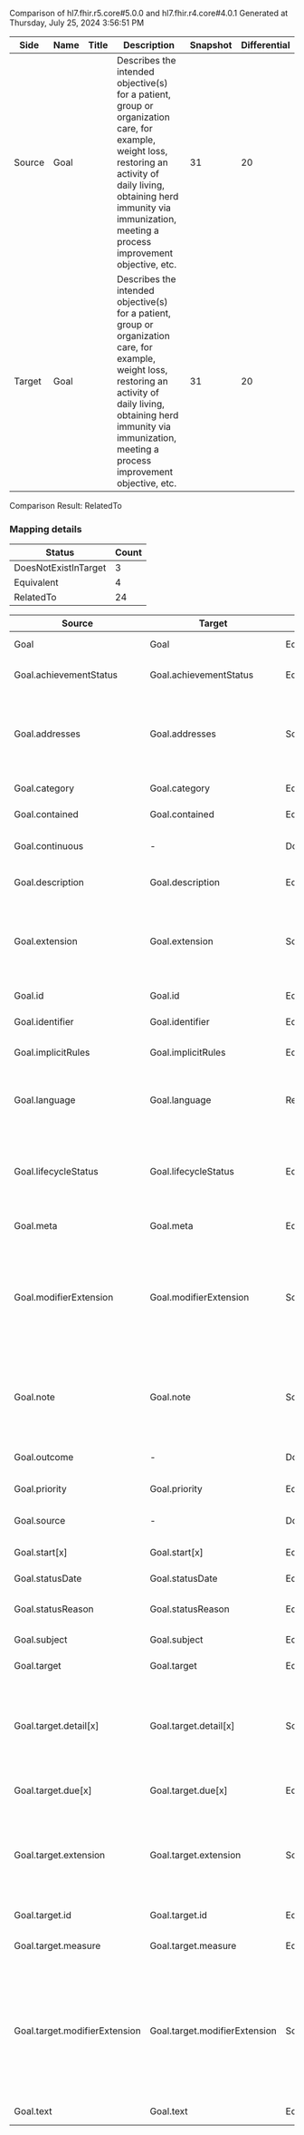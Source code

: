 Comparison of hl7.fhir.r5.core#5.0.0 and hl7.fhir.r4.core#4.0.1
Generated at Thursday, July 25, 2024 3:56:51 PM

| Side | Name | Title | Description | Snapshot | Differential |
| --- | --- | --- | --- | --- | --- |
| Source | Goal |  | Describes the intended objective(s) for a patient, group or organization care, for example, weight loss, restoring an activity of daily living, obtaining herd immunity via immunization, meeting a process improvement objective, etc. | 31 | 20 |
| Target | Goal |  | Describes the intended objective(s) for a patient, group or organization care, for example, weight loss, restoring an activity of daily living, obtaining herd immunity via immunization, meeting a process improvement objective, etc. | 31 | 20 |


Comparison Result: RelatedTo


### Mapping details

| Status | Count |
| ------ | ----- |
DoesNotExistInTarget | 3 |
Equivalent | 4 |
RelatedTo | 24 |


| Source | Target | Status | Message |
| ------ | ------ | ------ | ------- |
| Goal | Goal | Equivalent | R5 `Goal` maps as Equivalent to R4 `Goal` |
| Goal.achievementStatus | Goal.achievementStatus | Equivalent | R5 `Goal.achievementStatus` maps as Equivalent to R4 `Goal.achievementStatus` |
| Goal.addresses | Goal.addresses | SourceIsBroaderThanTarget | R5 `Goal.addresses` maps as SourceIsBroaderThanTarget to R4 `Goal.addresses` - addresses has change due to type change: R5 `addresses` `Reference` maps as SourceIsBroaderThanTarget for R4 `addresses` |
| Goal.category | Goal.category | Equivalent | R5 `Goal.category` maps as Equivalent to R4 `Goal.category` |
| Goal.contained | Goal.contained | Equivalent | R5 `Goal.contained` maps as Equivalent to R4 `Goal.contained` |
| Goal.continuous | - | DoesNotExistInTarget | R5 `Goal.continuous` does not appear in the target and has no mapping for `Goal`. |
| Goal.description | Goal.description | Equivalent | R5 `Goal.description` maps as Equivalent to R4 `Goal.description` |
| Goal.extension | Goal.extension | SourceIsBroaderThanTarget | R5 `Goal.extension` maps as SourceIsBroaderThanTarget to R4 `Goal.extension` - extension has change due to type change: R5 `extension` `Extension` maps as SourceIsBroaderThanTarget for R4 `extension` |
| Goal.id | Goal.id | Equivalent | R5 `Goal.id` maps as Equivalent to R4 `Goal.id` |
| Goal.identifier | Goal.identifier | Equivalent | R5 `Goal.identifier` maps as Equivalent to R4 `Goal.identifier` |
| Goal.implicitRules | Goal.implicitRules | Equivalent | R5 `Goal.implicitRules` maps as Equivalent to R4 `Goal.implicitRules` |
| Goal.language | Goal.language | RelatedTo | R5 `Goal.language` maps as RelatedTo to R4 `Goal.language` - language changed the binding strength from Required to Preferred |
| Goal.lifecycleStatus | Goal.lifecycleStatus | Equivalent | R5 `Goal.lifecycleStatus` maps as Equivalent to R4 `Goal.lifecycleStatus` - lifecycleStatus has compatible required binding for code type: http://hl7.org/fhir/ValueSet/goal-status|5.0.0 and http://hl7.org/fhir/ValueSet/goal-status|4.0.1 (Equivalent) |
| Goal.meta | Goal.meta | Equivalent | R5 `Goal.meta` maps as Equivalent to R4 `Goal.meta` |
| Goal.modifierExtension | Goal.modifierExtension | SourceIsBroaderThanTarget | R5 `Goal.modifierExtension` maps as SourceIsBroaderThanTarget to R4 `Goal.modifierExtension` - modifierExtension has change due to type change: R5 `modifierExtension` `Extension` maps as SourceIsBroaderThanTarget for R4 `modifierExtension` |
| Goal.note | Goal.note | SourceIsBroaderThanTarget | R5 `Goal.note` maps as SourceIsBroaderThanTarget to R4 `Goal.note` - note has change due to type change: R5 `note` `Annotation` maps as SourceIsBroaderThanTarget for R4 `note` |
| Goal.outcome | - | DoesNotExistInTarget | R5 `Goal.outcome` does not appear in the target and has no mapping for `Goal`. |
| Goal.priority | Goal.priority | Equivalent | R5 `Goal.priority` maps as Equivalent to R4 `Goal.priority` |
| Goal.source | - | DoesNotExistInTarget | R5 `Goal.source` does not appear in the target and has no mapping for `Goal`. |
| Goal.start[x] | Goal.start[x] | Equivalent | R5 `Goal.start[x]` maps as Equivalent to R4 `Goal.start[x]` |
| Goal.statusDate | Goal.statusDate | Equivalent | R5 `Goal.statusDate` maps as Equivalent to R4 `Goal.statusDate` |
| Goal.statusReason | Goal.statusReason | Equivalent | R5 `Goal.statusReason` maps as Equivalent to R4 `Goal.statusReason` |
| Goal.subject | Goal.subject | Equivalent | R5 `Goal.subject` maps as Equivalent to R4 `Goal.subject` |
| Goal.target | Goal.target | Equivalent | R5 `Goal.target` maps as Equivalent to R4 `Goal.target` |
| Goal.target.detail[x] | Goal.target.detail[x] | SourceIsBroaderThanTarget | R5 `Goal.target.detail[x]` maps as SourceIsBroaderThanTarget to R4 `Goal.target.detail[x]` - detail[x] has change due to type change: R5 `detail[x]` `Ratio` maps as SourceIsBroaderThanTarget for R4 `detail[x]` |
| Goal.target.due[x] | Goal.target.due[x] | Equivalent | R5 `Goal.target.due[x]` maps as Equivalent to R4 `Goal.target.due[x]` |
| Goal.target.extension | Goal.target.extension | SourceIsBroaderThanTarget | R5 `Goal.target.extension` maps as SourceIsBroaderThanTarget to R4 `Goal.target.extension` - extension has change due to type change: R5 `extension` `Extension` maps as SourceIsBroaderThanTarget for R4 `extension` |
| Goal.target.id | Goal.target.id | Equivalent | R5 `Goal.target.id` maps as Equivalent to R4 `Goal.target.id` |
| Goal.target.measure | Goal.target.measure | Equivalent | R5 `Goal.target.measure` maps as Equivalent to R4 `Goal.target.measure` |
| Goal.target.modifierExtension | Goal.target.modifierExtension | SourceIsBroaderThanTarget | R5 `Goal.target.modifierExtension` maps as SourceIsBroaderThanTarget to R4 `Goal.target.modifierExtension` - modifierExtension has change due to type change: R5 `modifierExtension` `Extension` maps as SourceIsBroaderThanTarget for R4 `modifierExtension` |
| Goal.text | Goal.text | Equivalent | R5 `Goal.text` maps as Equivalent to R4 `Goal.text` |

